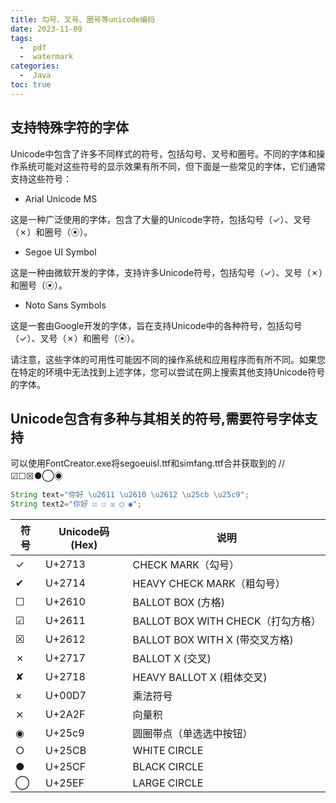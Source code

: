 ```yaml
---
title: 勾号、叉号、圈号等unicode编码
date: 2023-11-09
tags:
  -  pdf
  -  watermark
categories:
  -  Java
toc: true
---
```


<!-- more -->

## 支持特殊字符的字体

Unicode中包含了许多不同样式的符号，包括勾号、叉号和圈号。不同的字体和操作系统可能对这些符号的显示效果有所不同，但下面是一些常见的字体，它们通常支持这些符号：

- Arial Unicode MS

这是一种广泛使用的字体，包含了大量的Unicode字符，包括勾号（✓）、叉号（✗）和圈号（⦿）。
- Segoe UI Symbol

这是一种由微软开发的字体，支持许多Unicode符号，包括勾号（✓）、叉号（✗）和圈号（⦿）。
- Noto Sans Symbols

这是一套由Google开发的字体，旨在支持Unicode中的各种符号，包括勾号（✓）、叉号（✗）和圈号（⦿）。

请注意，这些字体的可用性可能因不同的操作系统和应用程序而有所不同。如果您在特定的环境中无法找到上述字体，您可以尝试在网上搜索其他支持Unicode符号的字体。

## Unicode包含有多种与其相关的符号,需要符号字体支持

可以使用FontCreator.exe将segoeuisl.ttf和simfang.ttf合并获取到的
//☑☐☒●◯◉

```java
String text="你好 \u2611 \u2610 \u2612 \u25cb \u25c9";
String text2="你好 ☑ ☐ ☒ ◯ ◉";
```

|符号|Unicode码(Hex)|说明|
|---|---|---|
|✓|U+2713|CHECK MARK（勾号）|
|✔|U+2714|HEAVY CHECK MARK（粗勾号）|
|☐|U+2610|	BALLOT BOX (方格)|
|☑|U+2611|BALLOT BOX WITH CHECK（打勾方格）|
|☒|U+2612|BALLOT BOX WITH X (带交叉方格)|
|✗|U+2717|BALLOT X (交叉)|
|✘|U+2718|HEAVY BALLOT X (粗体交叉)|
|×|U+00D7|乘法符号|
|⨯|U+2A2F|向量积|
|◉|U+25c9|圆圈带点（单选选中按钮）|
|○|U+25CB|WHITE CIRCLE|
|●|U+25CF|BLACK CIRCLE|
|◯|U+25EF|LARGE CIRCLE|